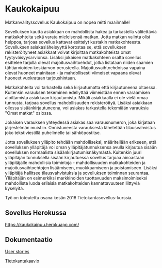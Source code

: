 # Kaukokaipuu

Matkanvälityssovellus Kaukokaipuu on nopea reitti maailmalle! 

Sovelluksen kautta asiakkaan on mahdollista hakea ja tarkastella välitettäviä matkakohteita sekä varata mieleisensä matkan. Jotta matkan valinta olisi helppoa, tarjoaa sovellus kattavat esittelyt kustakin matkakohteesta. Sovelluksen asiakasläheisyyttä korostaa se, että sovelluksen rekisteröityneet asiakkaat voivat kirjoittaa matkakohteista omat tyytyväisyysarvionsa. Lisäksi jokaisen matkakohteen osalta sovellus esittelee tarjolla olevat majoitusvaihtoehdot, jotka listataan niiden saamien tähtiarvioiden keskiarvon perusteella. Majoitusvaihtoehdoissa vapaina olevat huoneet mainitaan - ja mahdollisesti viimeiset vapaana olevat huoneet vuokrataan tarjoushintaan.

Matkakohteita voi tarkastella sekä kirjautumatta että kirjautuneena oltaessa. Kuitenkin varauksen tekeminen edellyttää viimeistään ennen varaamisen aloittamista asiakkaan kirjautumista. Mikäli asiakkaalla ei ole vielä omaa tunnusta, tarjoaa sovellus mahdollisuuden rekisteröityä. Lisäksi asiakkaan ollessa sisäänkirjautuneena, voi asiakas tarkastella tekemiään varauksia "Omat matkat" osiossa.

Jokaisen varauksen yhteydessä asiakas saa varausnumeron, joka kirjataan järjestelmän muistiin. Onnistuneesta varauksesta lähetetään tilausvahvistus joko tekstiviestillä puhelimelle tai sähköpostitse.

Jotta sovelluksen ylläpito tehdään mahdolliseksi, määritellään erikseen, että sovelluksen ylläpitäjä voi oman ylläpitäjätunnuksensa avulla kirjautua sisään sovelluksen normaalista sisäänkirjautumisnäkymästä. Kuitenkin juuri ylläpitäjän tunnuksella sisään kirjautuessa sovellus tarjoaa ainoastaan ylläpitäjälle mahdollisia toimintoja - mahdollisuuden matkakohteiden ja majoitusvaihtoehtojen lisäämiseen, muokkaamiseen ja poistamiseen. Lisäksi ylläpitäjä hallitsee tilausvahvistuksia ja sovelluksen toiminnan seurantaa. Ylläpitäjän on esimerkiksi markkinoiden tuottavuuden maksimoimiseksi mahdollista luoda erilaisia matkakohteiden kannattavuuteen liittyviä kyselyitä.

Työ on toteutettu osana kesän 2018 Tietokantasovellus-kurssia.

## Sovellus Herokussa
https://kaukokaipuu.herokuapp.com/

## Dokumentaatio

[User stories](https://github.com/heidihas/Kaukokaipuu/blob/master/documentation/userstories.md)

[Tietokantakaavio](https://github.com/heidihas/Kaukokaipuu/blob/master/documentation/tietokantakaavio.md)
